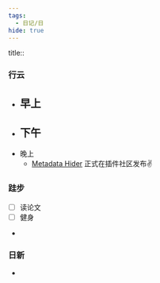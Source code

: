 ```yaml
---
tags:
  - 日记/日
hide: true
---
```

title:: 
### 行云
- 早上
	- 
- 下午
	- 
- 晚上
	- [Metadata Hider](https://obsidian.md/plugins?id=metadata-hider) 正式在插件社区发布✌️

### 跬步
- [ ] 读论文
- [ ] 健身
- 

### 日新
- 

